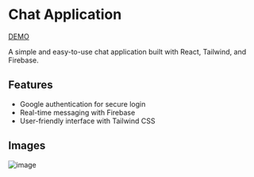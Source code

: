 # Chat Application

[DEMO](https://lustrous-daifuku-ce7f7a.netlify.app/)

A simple and easy-to-use chat application built with React, Tailwind, and Firebase.

## Features

- Google authentication for secure login  
- Real-time messaging with Firebase  
- User-friendly interface with Tailwind CSS  

## Images

![image](https://github.com/ferhatkplnn/react-chat-app/assets/29931637/dcfb7a9a-e42b-43c2-a96c-2745c8f20444)
